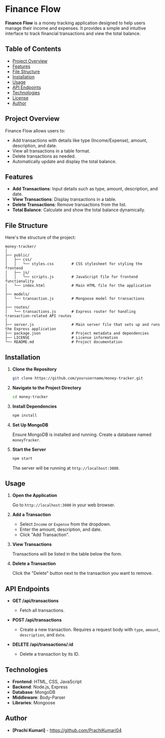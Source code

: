 
# Finance Flow

**Finance Flow** is a money tracking application designed to help users manage their income and expenses. It provides a simple and intuitive interface to track financial transactions and view the total balance.

## Table of Contents

- [Project Overview](#project-overview)
- [Features](#features)
- [File Structure](#file-structure)
- [Installation](#installation)
- [Usage](#usage)
- [API Endpoints](#api-endpoints)
- [Technologies](#technologies)
- [License](#license)
- [Author](#author)

## Project Overview

Finance Flow allows users to:
- Add transactions with details like type (Income/Expense), amount, description, and date.
- View all transactions in a table format.
- Delete transactions as needed.
- Automatically update and display the total balance.

## Features

- **Add Transactions**: Input details such as type, amount, description, and date.
- **View Transactions**: Display transactions in a table.
- **Delete Transactions**: Remove transactions from the list.
- **Total Balance**: Calculate and show the total balance dynamically.

## File Structure

Here's the structure of the project:

```
money-tracker/
│
├── public/
│   ├── css/
│   │   └── styles.css        # CSS stylesheet for styling the frontend
│   ├── js/
│   │   └── scripts.js        # JavaScript file for frontend functionality
│   └── index.html            # Main HTML file for the application
│
├── models/
│   └── transaction.js        # Mongoose model for transactions
│
├── routes/
│   └── transactions.js       # Express router for handling transaction-related API routes
│
├── server.js                 # Main server file that sets up and runs the Express application
├── package.json              # Project metadata and dependencies
├── LICENSE                   # License information
└── README.md                 # Project documentation
```

## Installation

1. **Clone the Repository**

   ```bash
   git clone https://github.com/yourusername/money-tracker.git
   ```

2. **Navigate to the Project Directory**

   ```bash
   cd money-tracker
   ```

3. **Install Dependencies**

   ```bash
   npm install
   ```

4. **Set Up MongoDB**

   Ensure MongoDB is installed and running. Create a database named `moneyTracker`.

5. **Start the Server**

   ```bash
   npm start
   ```

   The server will be running at `http://localhost:3000`.

## Usage

1. **Open the Application**

   Go to `http://localhost:3000` in your web browser.

2. **Add a Transaction**

   - Select `Income` or `Expense` from the dropdown.
   - Enter the amount, description, and date.
   - Click "Add Transaction".

3. **View Transactions**

   Transactions will be listed in the table below the form.

4. **Delete a Transaction**

   Click the "Delete" button next to the transaction you want to remove.

## API Endpoints

- **GET /api/transactions**
  - Fetch all transactions.
  
- **POST /api/transactions**
  - Create a new transaction. Requires a request body with `type`, `amount`, `description`, and `date`.
  
- **DELETE /api/transactions/:id**
  - Delete a transaction by its ID.

## Technologies

- **Frontend**: HTML, CSS, JavaScript
- **Backend**: Node.js, Express
- **Database**: MongoDB
- **Middleware**: Body-Parser
- **Libraries**: Mongoose


## Author

- **[Prachi Kumari]** - https://github.com/PrachiKumari04
```

